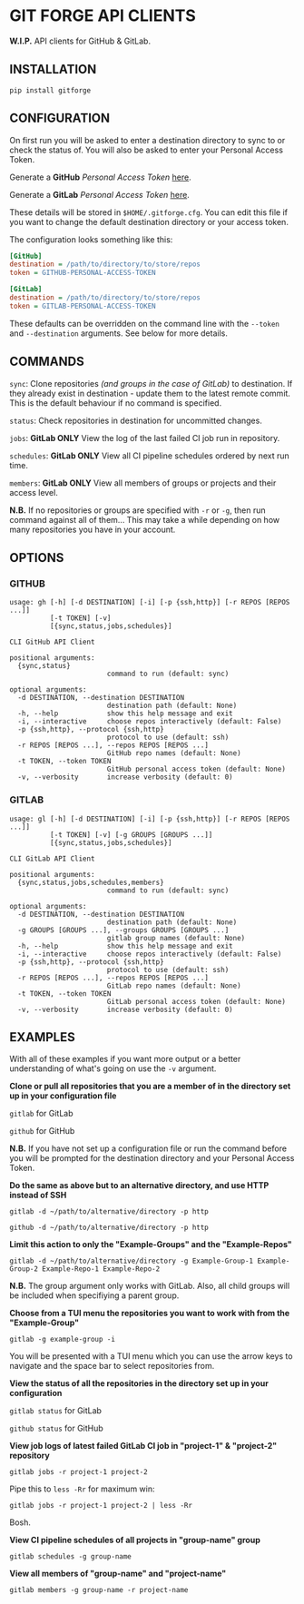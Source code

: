 # GIT FORGE API CLIENTS

**W.I.P.** API clients for GitHub & GitLab.

## INSTALLATION

`pip install gitforge`

## CONFIGURATION

On first run you will be asked to enter a destination directory to sync to or
check the status of. You will also be asked to enter your Personal Access
Token.

Generate a **GitHub** *Personal Access Token* [here](https://github.com/settings/tokens).

Generate a **GitLab** *Personal Access Token* [here](https://gitlab.com/profile/personal_access_tokens).

These details will be stored in `$HOME/.gitforge.cfg`. You can edit this file
if you want to change the default destination directory or your access token.

The configuration looks something like this:

``` ini
[GitHub]
destination = /path/to/directory/to/store/repos
token = GITHUB-PERSONAL-ACCESS-TOKEN

[GitLab]
destination = /path/to/directory/to/store/repos
token = GITLAB-PERSONAL-ACCESS-TOKEN
```

These defaults can be overridden on the command line with the `--token` and
`--destination` arguments. See below for more details.

## COMMANDS

`sync`: Clone repositories *(and groups in the case of GitLab)* to
destination. If they already exist in destination - update them to the latest
remote commit. This is the default behaviour if no command is specified.

`status`: Check repositories in destination for uncommitted changes.

`jobs`: **GitLab ONLY** View the log of the last failed CI job run in repository.

`schedules`: **GitLab ONLY** View all CI pipeline schedules ordered by next run
time.

`members`: **GitLab ONLY** View all members of groups or projects and their
access level.

**N.B.** If no repositories or groups are specified with `-r` or `-g`, then run
command against all of them... This may take a while depending on how many
repositories you have in your account.

## OPTIONS

### GITHUB

``` text
usage: gh [-h] [-d DESTINATION] [-i] [-p {ssh,http}] [-r REPOS [REPOS ...]]
          [-t TOKEN] [-v]
          [{sync,status,jobs,schedules}]

CLI GitHub API Client

positional arguments:
  {sync,status}
                        command to run (default: sync)

optional arguments:
  -d DESTINATION, --destination DESTINATION
                        destination path (default: None)
  -h, --help            show this help message and exit
  -i, --interactive     choose repos interactively (default: False)
  -p {ssh,http}, --protocol {ssh,http}
                        protocol to use (default: ssh)
  -r REPOS [REPOS ...], --repos REPOS [REPOS ...]
                        GitHub repo names (default: None)
  -t TOKEN, --token TOKEN
                        GitHub personal access token (default: None)
  -v, --verbosity       increase verbosity (default: 0)
```

### GITLAB

``` text
usage: gl [-h] [-d DESTINATION] [-i] [-p {ssh,http}] [-r REPOS [REPOS ...]]
          [-t TOKEN] [-v] [-g GROUPS [GROUPS ...]]
          [{sync,status,jobs,schedules}]

CLI GitLab API Client

positional arguments:
  {sync,status,jobs,schedules,members}
                        command to run (default: sync)

optional arguments:
  -d DESTINATION, --destination DESTINATION
                        destination path (default: None)
  -g GROUPS [GROUPS ...], --groups GROUPS [GROUPS ...]
                        gitlab group names (default: None)
  -h, --help            show this help message and exit
  -i, --interactive     choose repos interactively (default: False)
  -p {ssh,http}, --protocol {ssh,http}
                        protocol to use (default: ssh)
  -r REPOS [REPOS ...], --repos REPOS [REPOS ...]
                        GitLab repo names (default: None)
  -t TOKEN, --token TOKEN
                        GitLab personal access token (default: None)
  -v, --verbosity       increase verbosity (default: 0)
```

## EXAMPLES

With all of these examples if you want more output or a better understanding of
what's going on use the `-v` argument.

**Clone or pull all repositories that you are a member of in the directory set
up in your configuration file**

`gitlab` for GitLab

`github` for GitHub

**N.B.** If you have not set up a configuration file or run the command before
you will be prompted for the destination directory and your Personal Access Token.

**Do the same as above but to an alternative directory, and use HTTP instead of
SSH**

`gitlab -d ~/path/to/alternative/directory -p http`

`github -d ~/path/to/alternative/directory -p http`

**Limit this action to only the "Example-Groups" and the "Example-Repos"**

`gitlab -d ~/path/to/alternative/directory -g Example-Group-1 Example-Group-2
Example-Repo-1 Example-Repo-2`

**N.B.** The group argument only works with GitLab. Also, all child groups will
be included when specifiying a parent group.

**Choose from a TUI menu the repositories you want to work with from the "Example-Group"**

`gitlab -g example-group -i`

You will be presented with a TUI menu which you can use the arrow keys to
navigate and the space bar to select repositories from.

**View the status of all the repositories in the directory set up in your
configuration**

`gitlab status` for GitLab

`github status` for GitHub

**View job logs of latest failed GitLab CI job in "project-1" & "project-2" repository**

`gitlab jobs -r project-1 project-2`

Pipe this to `less -Rr` for maximum win:

`gitlab jobs -r project-1 project-2 | less -Rr`

Bosh.

**View CI pipeline schedules of all projects in "group-name" group**

`gitlab schedules -g group-name`

**View all members of "group-name" and "project-name"**

`gitlab members -g group-name -r project-name`
